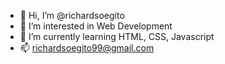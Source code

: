 - 👋 Hi, I’m @richardsoegito
- 👀 I’m interested in Web Development
- 🌱 I’m currently learning HTML, CSS, Javascript
- 📫 richardsoegito99@gmail.com

<!---
richardsoegito/richardsoegito is a ✨ special ✨ repository because its `README.md` (this file) appears on your GitHub profile.
You can click the Preview link to take a look at your changes.
--->
